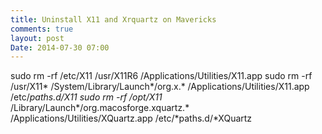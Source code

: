 ```yaml
---
title: Uninstall X11 and Xrquartz on Mavericks
comments: true
layout: post
Date: 2014-07-30 07:00
---
```

sudo rm -rf /etc/X11 /usr/X11R6 /Applications/Utilities/X11.app
sudo rm -rf /usr/X11* /System/Library/Launch*/org.x.* /Applications/Utilities/X11.app /etc/*paths.d/X11
sudo rm -rf /opt/X11* /Library/Launch*/org.macosforge.xquartz.* /Applications/Utilities/XQuartz.app /etc/*paths.d/*XQuartz
